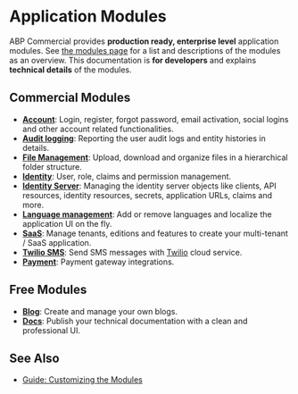 # Application Modules

ABP Commercial provides **production ready, enterprise level** application modules. See [the modules page](https://commercial.abp.io/modules) for a list and descriptions of the modules as an overview. This documentation is **for developers** and explains **technical details** of the modules.

## Commercial Modules

* **[Account](account.md)**: Login, register, forgot password, email activation, social logins and other account related functionalities.
* **[Audit logging](audit-logging.md)**: Reporting the user audit logs and entity histories in details.
* **[File Management](file-management.md)**: Upload, download and organize files in a hierarchical folder structure.
* **[Identity](identity.md)**: User, role, claims and permission management.
* **[Identity Server](identity-server.md)**: Managing the identity server objects like clients, API resources, identity resources, secrets, application URLs, claims and more.
* **[Language management](language-management.md)**: Add or remove languages and localize the application UI on the fly.
* **[SaaS](saas.md)**: Manage tenants, editions and features to create your multi-tenant / SaaS application.
* **[Twilio SMS](twilio-sms.md)**: Send SMS messages with [Twilio](https://www.twilio.com/) cloud service.
* **[Payment](payment.md)**: Payment gateway integrations.

## Free Modules

* **[Blog](https://docs.abp.io/en/abp/latest/Modules/Blogging)**: Create and manage your own blogs.
* **[Docs](https://docs.abp.io/en/abp/latest/Modules/Docs)**: Publish your technical documentation with a clean and professional UI.

## See Also

* [Guide: Customizing the Modules](../guides/customizing-modules.md)
